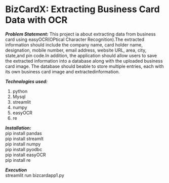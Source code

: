 # BizCardX: Extracting Business Card Data with OCR

***Problem Statement:***
This project ia about extracting data from business card using easyOCR(OPtical Character Recognition).The extracted information should include the company name, card holder
name, designation, mobile number, email address, website URL, area, city, state,and pin code.In addition, the application should allow users to save the extracted information into
a database along with the uploaded business card image. The database should beable to store multiple entries, each with its own business card image and extractedinformation.

***Technologies used:***
1. python </br>
2. Mysql
3. streamlit
4. numpy
5. easyOCR
6. re

***Installation:***</br>
pip install pandas</br>
pip install streamlt</br>
pip install numpy</br>
pip install pyodbc</br>
pip install easyOCR</br>
pip install re</br>


***Execution***</br>
streamlit run bizcardapp1.py
